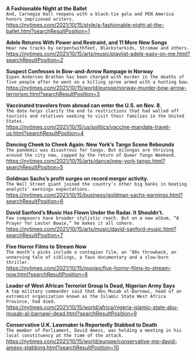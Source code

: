 **A Fashionable Night at the Ballet**\
`And, Carnegie Hall reopens with a black-tie gala and PEN America honors imprisoned writers.`\
https://nytimes.com/2021/10/15/style/a-fashionable-night-at-the-ballet.html?searchResultPosition=1

**Adele Returns With Power and Restraint, and 11 More New Songs**\
`Hear new tracks by serpentwithfeet, Blackstarkids, Stromae and others.`\
https://nytimes.com/2021/10/15/arts/music/playlist-adele-easy-on-me.html?searchResultPosition=2

**Suspect Confesses in Bow-and-Arrow Rampage in Norway**\
`Espen Anderson Brathen has been charged with murder in the deaths of five people after he went on a killing spree armed with a hunting bow.`\
https://nytimes.com/2021/10/15/world/europe/norway-murder-bow-arrow-terrorism.html?searchResultPosition=3

**Vaccinated travelers from abroad can enter the U.S. on Nov. 8.**\
`The date helps clarify the end to restrictions that had walled off tourists and relatives seeking to visit their families in the United States.`\
https://nytimes.com/2021/10/15/us/politics/vaccine-mandate-travel-us.html?searchResultPosition=4

**Dancing Cheek to Cheek Again: New York’s Tango Scene Rebounds**\
`The pandemic was disastrous for tango. But milongas are thriving around the city now, capped by the return of Queer Tango Weekend.`\
https://nytimes.com/2021/10/15/arts/dance/new-york-tango.html?searchResultPosition=5

**Goldman Sachs’s profit surges on record merger activity.**\
`The Wall Street giant joined the country’s other big banks in beating analysts’ earnings expectations.`\
https://nytimes.com/2021/10/15/business/goldman-sachs-earnings.html?searchResultPosition=6

**David Sanford’s Music Has Flown Under the Radar. It Shouldn’t.**\
`Few composers have broader stylistic reach. But on a new album, “A Prayer for Lester Bowie,” he makes it all cohere.`\
https://nytimes.com/2021/10/15/arts/music/david-sanford-music.html?searchResultPosition=7

**Five Horror Films to Stream Now**\
`The month’s picks include a contagion film, an ’80s throwback, an unnerving tale of siblings, a faux documentary and a slow-burn thriller.`\
https://nytimes.com/2021/10/15/movies/five-horror-films-to-stream-now.html?searchResultPosition=8

**Leader of West African Terrorist Group Is Dead, Nigerian Army Says**\
`A top military commander said that Abu Musab al-Barnawi, head of an extremist organization known as the Islamic State West Africa Province, had died.`\
https://nytimes.com/2021/10/15/world/africa/nigeria-islamic-state-abu-musab-al-barnawi-dead.html?searchResultPosition=9

**Conservative U.K. Lawmaker Is Reportedly Stabbed to Death**\
`The member of Parliament, David Amess, was holding a meeting in his local constituency at the time of the attack.`\
https://nytimes.com/2021/10/15/world/europe/conservative-mp-david-amess-stabbing.html?searchResultPosition=10

